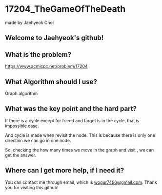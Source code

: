 # 17204_TheGameOfTheDeath

made by Jaehyeok Choi

## Welcome to Jaehyeok's github!

## What is the problem?

https://www.acmicpc.net/problem/17204

## What Algorithm should I use?

Graph algorithm

## What was the key point and the hard part?

If there is a cycle except for friend and target is in the cycle, that is impossible case.

And cycle is made when revisit the node. This is because there is only one direction we can go in one node.

So, checking the how many times we move in the graph and visit , we can get the answer.

## Where can I get more help, if I need it?

You can contact me through email, which is wogur7496@gmail.com.
Thank you for visiting this github!

